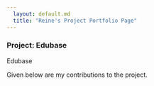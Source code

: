 ```yaml
---
  layout: default.md
  title: "Reine's Project Portfolio Page"
---
```


### Project: Edubase

Edubase 

Given below are my contributions to the project.